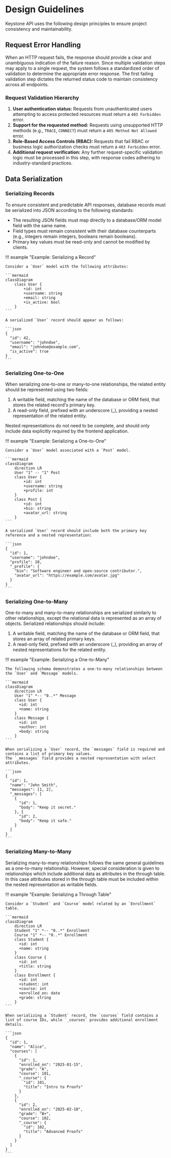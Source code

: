 # Design Guidelines

Keystone API uses the following design principles to ensure project consistency and maintainability.

## Request Error Handling

When an HTTP request fails, the response should provide a clear and unambiguous indication of the failure reason.
Since multiple validation steps may apply to a single request, the system follows a standardized order of validation
to determine the appropriate error response.
The first failing validation step dictates the returned status code to maintain consistency across all endpoints.

### Request Validation Hierarchy

1. **User authentication status:**
   Requests from unauthenticated users attempting to access protected resources must return a `403 Forbidden` error.
2. **Support for the requested method:**
   Requests using unsupported HTTP methods (e.g., `TRACE`, `CONNECT`) must return a `405 Method Not Allowed` error.
3. **Role-Based Access Controls (RBAC):**
   Requests that fail RBAC or business logic authorization checks must return a `403 Forbidden` error.
4. **Additional request verification:**
   Any further request-specific validation logic must be processed in this step, with response codes adhering to
   industry-standard practices.

## Data Serialization

### Serializing Records

To ensure consistent and predictable API responses, database records must be serialized into JSON according to the following standards:

- The resulting JSON fields must map directly to a database/ORM model field with the same name.
- Field types must remain consistent with their database counterparts (e.g., integers remain integers, booleans remain booleans).
- Primary key values must be read-only and cannot be modified by clients.

!!! example "Example: Serializing a Record"

    Consider a `User` model with the following attributes:
    
    ```mermaid
    classDiagram
        class User {
            +id: int
            +username: string
            +email: string
            +is_active: bool
        }
    ```

    A serialized `User` record should appear as follows:
    
    ```json
    {
      "id": 42,
      "username": "johndoe",
      "email": "johndoe@example.com",
      "is_active": true
    }
    ```

### Serializing One-to-One

When serializing one-to-one or many-to-one relationships, the related entity should be represented using two fields:

1. A writable field, matching the name of the database or ORM field, that stores the related record's primary key. 
2. A read-only field, prefixed with an underscore (_), providing a nested representation of the related entity.

Nested representations do not need to be complete, and should only include data explicitly required by the frontend application.

!!! example "Example: Serializing a One-to-One"

    Consider a `User` model associated with a `Post` model.
    
    ```mermaid
    classDiagram
        direction LR
        User "1" -- "1" Post
        class User {
            +id: int
            +username: string
            +profile: int
        }
        class Post {
            +id: int
            +bio: string
            +avatar_url: string
        }
    ```
    
    A serialized `User` record should include both the primary key reference and a nested representation:
    
    ```json
    {
      "id": 1,
      "username": "johndoe",
      "profile": 10,
      "_profile": {
        "bio": "Software engineer and open-source contributor.",
        "avatar_url": "https://example.com/avatar.jpg"
      }
    }
    ```

### Serializing One-to-Many

One-to-many and many-to-many relationships are serialized similarly to other relationships, except the relational
data is represented as an array of objects. Serialized relationships should include:

1. A writable field, matching the name of the database or ORM field, that stores an array of related primary keys. 
2. A read-only field, prefixed with an underscore (_), providing an array of nested representations for the related entity.

!!! example "Example: Serializing a One-to-Many"

    The following schema demonstrates a one-to-many relationships between the `User` and `Message` models.

    ```mermaid
    classDiagram
        direction LR
        User "1" *-- "0..*" Message
        class User {
          +id: int
          +name: string
        }
        class Message {
          +id: int
          +author: int
          +body: string
        }
    ```

    When serializing a `User` record, the `messages` field is required and contains a list of primary key values.
    The `_messages` field provides a nested representation with select attributes.

    ```json
    {
      "id": 1,
      "name": "John Smith",
      "messages": [1, 2],
      "_messages": [
        {
          "id": 1,
          "body": "Keep it secret."
        }, {
          "id": 2,
          "body": "Keep it safe."
        }
      ]
    }
    ```

### Serializing Many-to-Many

Serializing many-to-many relationships follows the same general guidelines as a one-to-many relationship.
However, special consideration is given to relationships which include additional data as attributes in the through table.
In this case attributes stored in the through table must be included within the nested representation as writable fields.

!!! example "Example: Serializing a Through Table"

    Consider a `Student` and `Course` model related by an `Enrollment` table.
    
    ```mermaid
    classDiagram
        direction LR
        Student "1" *-- "0..*" Enrollment
        Course "1" *-- "0..*" Enrollment
        class Student {
          +id: int
          +name: string
        }
        class Course {
          +id: int
          +title: string
        }
        class Enrollment {
          +id: int
          +student: int
          +course: int
          +enrolled_on: date
          +grade: string
        }
    ```
    
    When serializing a `Student` record, the `courses` field contains a list of course IDs, while `_courses` provides additional enrollment details.  
    
    ```json
    {
      "id": 1,
      "name": "Alice",
      "courses": [
        {
          "id": 1,
          "enrolled_on": "2025-01-15",
          "grade": "A",
          "course": 101,
          "_course": {
            "id": 101,
            "title": "Intro to Proofs"
          }
        },
        {
          "id": 2,
          "enrolled_on": "2025-02-10",
          "grade": "B+",
          "course": 102,
          "_course": {
            "id": 102,
            "title": "Advanced Proofs"
          }
        }
      ]
    }
    ```
